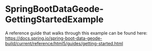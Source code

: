 # SpringBootDataGeode-GettingStartedExample
A reference guide that walks through this example can be found here:
https://docs.spring.io/spring-boot-data-geode-build/current/reference/html5/guides/getting-started.html
